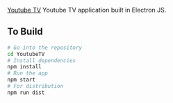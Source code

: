 [Youtube TV](https://rishabhkesarwani.github.com/YoutubeTV/)
Youtube TV application built in Electron JS.

## To Build

```bash
# Go into the repository
cd YoutubeTV
# Install dependencies
npm install
# Run the app
npm start
# For distribution
npm run dist
```
